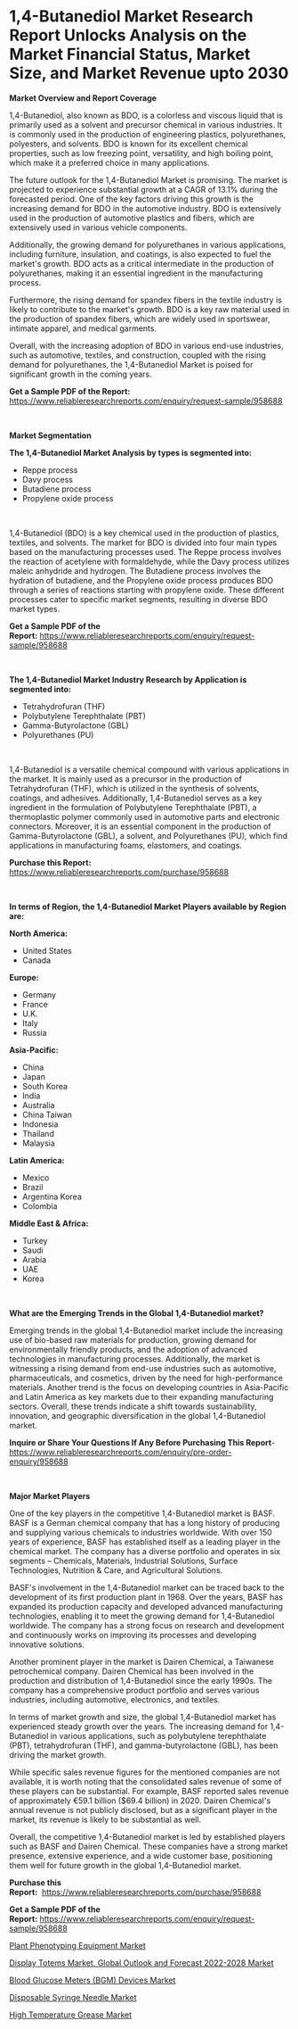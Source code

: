 <p><h1>1,4-Butanediol Market Research Report Unlocks Analysis on the Market Financial Status, Market Size, and Market Revenue upto 2030</h1></p><p><strong>Market Overview and Report Coverage</strong></p>
<p><p>1,4-Butanediol, also known as BDO, is a colorless and viscous liquid that is primarily used as a solvent and precursor chemical in various industries. It is commonly used in the production of engineering plastics, polyurethanes, polyesters, and solvents. BDO is known for its excellent chemical properties, such as low freezing point, versatility, and high boiling point, which make it a preferred choice in many applications.</p><p>The future outlook for the 1,4-Butanediol Market is promising. The market is projected to experience substantial growth at a CAGR of 13.1% during the forecasted period. One of the key factors driving this growth is the increasing demand for BDO in the automotive industry. BDO is extensively used in the production of automotive plastics and fibers, which are extensively used in various vehicle components.</p><p>Additionally, the growing demand for polyurethanes in various applications, including furniture, insulation, and coatings, is also expected to fuel the market's growth. BDO acts as a critical intermediate in the production of polyurethanes, making it an essential ingredient in the manufacturing process.</p><p>Furthermore, the rising demand for spandex fibers in the textile industry is likely to contribute to the market's growth. BDO is a key raw material used in the production of spandex fibers, which are widely used in sportswear, intimate apparel, and medical garments.</p><p>Overall, with the increasing adoption of BDO in various end-use industries, such as automotive, textiles, and construction, coupled with the rising demand for polyurethanes, the 1,4-Butanediol Market is poised for significant growth in the coming years.</p></p>
<p><strong>Get a Sample PDF of the Report:</strong> <a href="https://www.reliableresearchreports.com/enquiry/request-sample/958688">https://www.reliableresearchreports.com/enquiry/request-sample/958688</a></p>
<p>&nbsp;</p>
<p><strong>Market Segmentation</strong></p>
<p><strong>The 1,4-Butanediol Market Analysis by types is segmented into:</strong></p>
<p><ul><li>Reppe process</li><li>Davy process</li><li>Butadiene process</li><li>Propylene oxide process</li></ul></p>
<p>&nbsp;</p>
<p><p>1,4-Butanediol (BDO) is a key chemical used in the production of plastics, textiles, and solvents. The market for BDO is divided into four main types based on the manufacturing processes used. The Reppe process involves the reaction of acetylene with formaldehyde, while the Davy process utilizes maleic anhydride and hydrogen. The Butadiene process involves the hydration of butadiene, and the Propylene oxide process produces BDO through a series of reactions starting with propylene oxide. These different processes cater to specific market segments, resulting in diverse BDO market types.</p></p>
<p><strong>Get a Sample PDF of the Report:</strong>&nbsp;<a href="https://www.reliableresearchreports.com/enquiry/request-sample/958688">https://www.reliableresearchreports.com/enquiry/request-sample/958688</a></p>
<p>&nbsp;</p>
<p><strong>The 1,4-Butanediol Market Industry Research by Application is segmented into:</strong></p>
<p><ul><li>Tetrahydrofuran (THF)</li><li>Polybutylene Terephthalate (PBT)</li><li>Gamma-Butyrolactone (GBL)</li><li>Polyurethanes (PU)</li></ul></p>
<p>&nbsp;</p>
<p><p>1,4-Butanediol is a versatile chemical compound with various applications in the market. It is mainly used as a precursor in the production of Tetrahydrofuran (THF), which is utilized in the synthesis of solvents, coatings, and adhesives. Additionally, 1,4-Butanediol serves as a key ingredient in the formulation of Polybutylene Terephthalate (PBT), a thermoplastic polymer commonly used in automotive parts and electronic connectors. Moreover, it is an essential component in the production of Gamma-Butyrolactone (GBL), a solvent, and Polyurethanes (PU), which find applications in manufacturing foams, elastomers, and coatings.</p></p>
<p><strong>Purchase this Report:</strong>&nbsp; <a href="https://www.reliableresearchreports.com/purchase/958688">https://www.reliableresearchreports.com/purchase/958688</a></p>
<p>&nbsp;</p>
<p><strong>In terms of Region, the 1,4-Butanediol Market Players available by Region are:</strong></p>
<p>
    <p> <strong> North America: </strong>
        <ul>
            <li>United States</li>
            <li>Canada</li>
        </ul>
        </p> 
    <p> <strong> Europe: </strong>
        <ul>
            <li>Germany</li>
            <li>France</li>
            <li>U.K.</li>
            <li>Italy</li>
            <li>Russia</li>
        </ul>
        </p> 
    <p> <strong> Asia-Pacific: </strong>
        <ul>
            <li>China</li>
            <li>Japan</li>
            <li>South Korea</li>
            <li>India</li>
            <li>Australia</li>
            <li>China Taiwan</li>
            <li>Indonesia</li>
            <li>Thailand</li>
            <li>Malaysia</li>
        </ul>
        </p> 
    <p> <strong> Latin America: </strong>
        <ul>
            <li>Mexico</li>
            <li>Brazil</li>
            <li>Argentina Korea</li>
            <li>Colombia</li>
        </ul>
        </p> 
    <p> <strong> Middle East & Africa: </strong>
        <ul>
            <li>Turkey</li>
            <li>Saudi</li>
            <li>Arabia</li>
            <li>UAE</li>
            <li>Korea</li>
        </ul>
    </p>
    </p>
<p>&nbsp;</p>
<p><strong>What are the Emerging Trends in the Global 1,4-Butanediol market?</strong></p>
<p><p>Emerging trends in the global 1,4-Butanediol market include the increasing use of bio-based raw materials for production, growing demand for environmentally friendly products, and the adoption of advanced technologies in manufacturing processes. Additionally, the market is witnessing a rising demand from end-use industries such as automotive, pharmaceuticals, and cosmetics, driven by the need for high-performance materials. Another trend is the focus on developing countries in Asia-Pacific and Latin America as key markets due to their expanding manufacturing sectors. Overall, these trends indicate a shift towards sustainability, innovation, and geographic diversification in the global 1,4-Butanediol market.</p></p>
<p><strong>Inquire or Share Your Questions If Any Before Purchasing This Report</strong>- <a href="https://www.reliableresearchreports.com/enquiry/pre-order-enquiry/958688">https://www.reliableresearchreports.com/enquiry/pre-order-enquiry/958688</a></p>
<p>&nbsp;</p>
<p><strong>Major Market Players</strong></p>
<p><p>One of the key players in the competitive 1,4-Butanediol market is BASF. BASF is a German chemical company that has a long history of producing and supplying various chemicals to industries worldwide. With over 150 years of experience, BASF has established itself as a leading player in the chemical market. The company has a diverse portfolio and operates in six segments – Chemicals, Materials, Industrial Solutions, Surface Technologies, Nutrition & Care, and Agricultural Solutions.</p><p>BASF's involvement in the 1,4-Butanediol market can be traced back to the development of its first production plant in 1968. Over the years, BASF has expanded its production capacity and developed advanced manufacturing technologies, enabling it to meet the growing demand for 1,4-Butanediol worldwide. The company has a strong focus on research and development and continuously works on improving its processes and developing innovative solutions.</p><p>Another prominent player in the market is Dairen Chemical, a Taiwanese petrochemical company. Dairen Chemical has been involved in the production and distribution of 1,4-Butanediol since the early 1990s. The company has a comprehensive product portfolio and serves various industries, including automotive, electronics, and textiles.</p><p>In terms of market growth and size, the global 1,4-Butanediol market has experienced steady growth over the years. The increasing demand for 1,4-Butanediol in various applications, such as polybutylene terephthalate (PBT), tetrahydrofuran (THF), and gamma-butyrolactone (GBL), has been driving the market growth.</p><p>While specific sales revenue figures for the mentioned companies are not available, it is worth noting that the consolidated sales revenue of some of these players can be substantial. For example, BASF reported sales revenue of approximately €59.1 billion ($69.4 billion) in 2020. Dairen Chemical's annual revenue is not publicly disclosed, but as a significant player in the market, its revenue is likely to be substantial as well.</p><p>Overall, the competitive 1,4-Butanediol market is led by established players such as BASF and Dairen Chemical. These companies have a strong market presence, extensive experience, and a wide customer base, positioning them well for future growth in the global 1,4-Butanediol market.</p></p>
<p><strong>Purchase this Report:</strong>&nbsp;&nbsp;<a href="https://www.reliableresearchreports.com/purchase/958688">https://www.reliableresearchreports.com/purchase/958688</a></p>
<p></p>
<p><strong>Get a Sample PDF of the Report:</strong>&nbsp;<a href="https://www.reliableresearchreports.com/enquiry/request-sample/958688">https://www.reliableresearchreports.com/enquiry/request-sample/958688</a></p>
<p><p><a href="https://medium.com/@kanew14036/plant-phenotyping-equipment-market-size-growth-forecast-2023-2030-95302aa59b79">Plant Phenotyping Equipment Market</a></p><p><a href="https://issuu.com/reportprime-2/docs/display-totems-market-global-outlook-and-forecast-?fr=xKAE9_zU1NQ">Display Totems Market, Global Outlook and Forecast 2022-2028 Market</a></p><p><a href="https://medium.com/@scanw41036/blood-glucose-meters-bgm-devices-market-size-growth-forecast-2023-2030-c8cd43b77bd9">Blood Glucose Meters (BGM) Devices Market</a></p><p><a href="https://www.reportprime.com/disposable-syringe-needle-r8402">Disposable Syringe Needle Market</a></p><p><a href="https://www.linkedin.com/pulse/decoding-high-temperature-grease-market-deep-dive-latest-fylne/">High Temperature Grease Market</a></p></p>